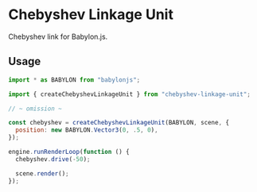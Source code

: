 # Chebyshev Linkage Unit

Chebyshev link for Babylon.js.

## Usage

```js
import * as BABYLON from "babylonjs";

import { createChebyshevLinkageUnit } from "chebyshev-linkage-unit";

// ~ omission ~

const chebyshev = createChebyshevLinkageUnit(BABYLON, scene, {
  position: new BABYLON.Vector3(0, .5, 0),
});

engine.runRenderLoop(function () {
  chebyshev.drive(-50);

  scene.render();
});

```